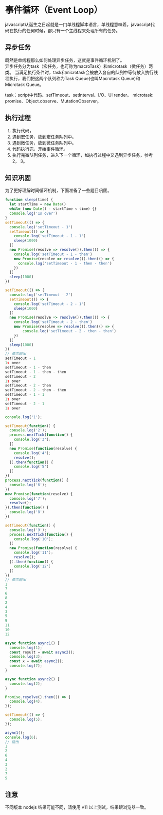 # 事件循环（Event Loop）

javascript从诞生之日起就是一门单线程脚本语言，单线程意味着，javascript代码在执行的任何时候，都只有一个主线程来处理所有的任务。

## 异步任务
既然是单线程那么如何处理异步任务，这就是事件循环机制了。  
异步任务分为task（宏任务，也可称为macroTask）和microtask（微任务）两类。
当满足执行条件时，task和microtask会被放入各自的队列中等待放入执行线程执行，我们把这两个队列称为Task Queue(也叫Macrotask Queue)和Microtask Queue。

task：script中代码、setTimeout、setInterval、I/O、UI render。
microtask: promise、Object.observe、MutationObserver。


## 执行过程
1. 执行代码，
2. 遇到宏任务，放到宏任务队列中。
3. 遇到微任务，放到微任务队列中。
4. 代码执行完，开始事件循环。
5. 执行完微队列任务，进入下一个循环，如执行过程中又遇到异步任务，参考2， 3。

## 知识巩固
为了更好理解时间循环机制，下面准备了一些题目巩固。

```javascript
function sleep(time) {
  let startTime = new Date()
  while (new Date() - startTime < time) {}
  console.log('1s over')
}
setTimeout(() => {
  console.log('setTimeout - 1')
  setTimeout(() => {
    console.log('setTimeout - 1 - 1')
    sleep(1000)
  })
  new Promise(resolve => resolve()).then(() => {
    console.log('setTimeout - 1 - then')
    new Promise(resolve => resolve()).then(() => {
      console.log('setTimeout - 1 - then - then')
    })
  })
  sleep(1000)
})

setTimeout(() => {
  console.log('setTimeout - 2')
  setTimeout(() => {
    console.log('setTimeout - 2 - 1')
    sleep(1000)
  })
  new Promise(resolve => resolve()).then(() => {
    console.log('setTimeout - 2 - then')
    new Promise(resolve => resolve()).then(() => {
        console.log('setTimeout - 2 - then - then')
    })
  })
  sleep(1000)
})
// 依次输出
setTimeout - 1
1s over
setTimeout - 1 - then
setTimeout - 1 - then - then
setTimeout - 2
1s over
setTimeout - 2 - then
setTimeout - 2 - then - then
setTimeout - 1 - 1
1s over
setTimeout - 2 - 1
1s over
```

```javascript
console.log('1');

setTimeout(function() {
  console.log('2');
  process.nextTick(function() {
    console.log('3');
  })
  new Promise(function(resolve) {
    console.log('4');
    resolve();
  }).then(function() {
    console.log('5')
  })
})
process.nextTick(function() {
  console.log('6');
})
new Promise(function(resolve) {
  console.log('7');
  resolve();
}).then(function() {
  console.log('8')
})

setTimeout(function() {
  console.log('9');
  process.nextTick(function() {
    console.log('10');
  })
  new Promise(function(resolve) {
    console.log('11');
    resolve();
  }).then(function() {
    console.log('12')
  })
})
// 依次输出
1
7
6
8
2
4
3
5
9
11
10
12
```

```javascript
async function async1() {
  console.log(1);
  const result = await async2();
  console.log(3);
  const x = await async2();
  console.log(7);
}

async function async2() {
  console.log(2);
}

Promise.resolve().then(() => {
  console.log(4);
});

setTimeout(() => {
  console.log(5);
});

async1();
console.log(6);
// 输出
1
2
6
4
3
2
7
5
```
## 注意
不同版本 nodejs 结果可能不同，请使用 v11 以上测试，结果跟浏览器一致。
